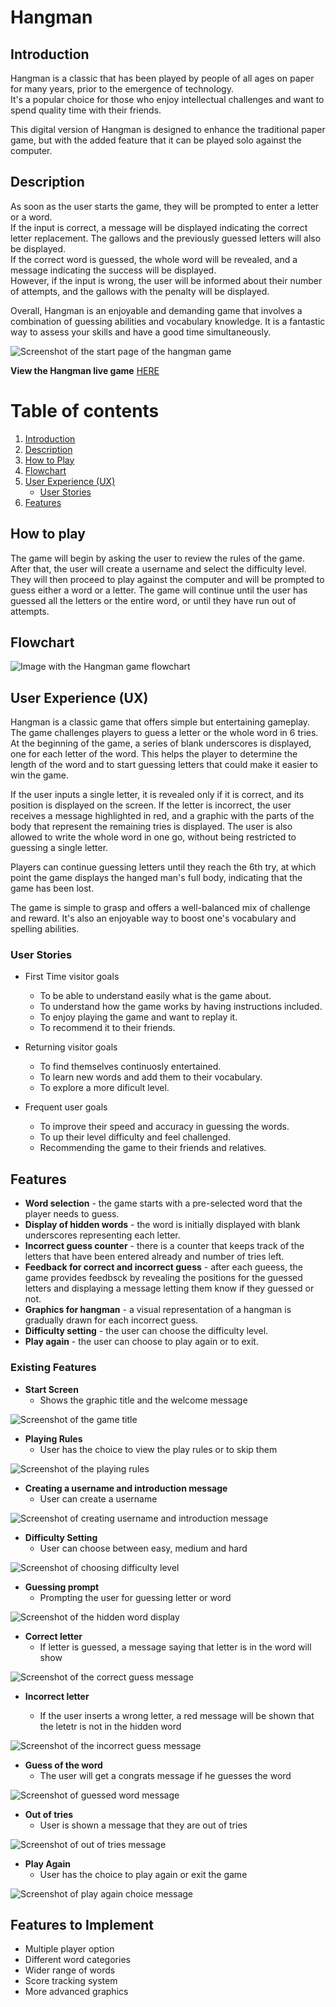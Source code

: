 # Hangman

## Introduction <a name="introduction"></a>

Hangman is a classic that has been played by people of all ages on paper for many years, prior to the emergence of technology. </br>
It's a popular choice for those who enjoy intellectual challenges and want to spend quality time with their friends. </br>

This digital version of Hangman is designed to enhance the traditional paper game, but with the added feature that it can be played solo against the computer.

## Description <a name="description"></a>
 
As soon as the user starts the game, they will be prompted to enter a letter or a word. </br>
If the input is correct, a message will be displayed indicating the correct letter replacement. The gallows and the previously guessed letters will also be displayed. </br>
If the correct word is guessed, the whole word will be revealed, and a message indicating the success will be displayed. </br>
However, if the input is wrong, the user will be informed about their number of attempts, and the gallows with the penalty will be displayed.

Overall, Hangman is an enjoyable and demanding game that involves a combination of guessing abilities and vocabulary knowledge. It is a fantastic way to assess your skills and have a good time simultaneously.

![Screenshot of the start page of the hangman game](/readme-screenshots/initialising-game-screenshot.png)

**View the Hangman live game** [HERE](https://hangman-monica-pp3-cfdaaa86683d.herokuapp.com/)

# Table of contents
1. [Introduction](#introduction)
2. [Description](#description)
3. [How to Play](#how-to-play)
4. [Flowchart](#flowchart)
5. [User Experience (UX)](#user-experience)
    - [User Stories](#user-stories)
6. [Features](#features)


## How to play <a name="how to play"></a>
The game will begin by asking the user to review the rules of the game. After that, the user will create a username and select the difficulty level. They will then proceed to play against the computer and will be prompted to guess either a word or a letter. The game will continue until the user has guessed all the letters or the entire word, or until they have run out of attempts.



## Flowchart <a name="flowchart"></a>


![Image with the Hangman game flowchart ](/readme-screenshots/hangman-game-flowchart.png)

## User Experience (UX) <a name="user experince"></a>

Hangman is a classic game that offers simple but entertaining gameplay. The game challenges players to guess a letter or the whole word in 6 tries. At the beginning of the game, a series of blank underscores is displayed, one for each letter of the word. This helps the player to determine the length of the word and to start guessing letters that could make it easier to win the game. 

If the user inputs a single letter, it is revealed only if it is correct, and its position is displayed on the screen. If the letter is incorrect, the user receives a message highlighted in red, and a graphic with the parts of the body that represent the remaining tries is displayed. The user is also allowed to write the whole word in one go, without being restricted to guessing a single letter.

Players can continue guessing letters until they reach the 6th try, at which point the game displays the hanged man's full body, indicating that the game has been lost.

The game is simple to grasp and offers a well-balanced mix of challenge and reward. It's also an enjoyable way to boost one's vocabulary and spelling abilities.

### User Stories <a name="user stories"></a>

* First Time visitor goals
    * To be able to understand easily what is the game about.
    * To understand how the game works by having instructions included.
    * To enjoy playing the game and want to replay it.
    * To recommend it to their friends.

* Returning visitor goals
    * To find themselves continuosly entertained.
    * To learn new words and add them to their vocabulary.
    * To explore a more dificult level. 

* Frequent user goals
    * To improve their speed and accuracy in guessing the words.
    * To up their level difficulty and feel challenged.
    * Recommending the game to their friends and relatives.
    
## Features <a name="features"></a>

* **Word selection** - the game starts with a pre-selected word that the player needs to guess.
* **Display of hidden words** - the word is initially displayed with blank underscores representing each letter.
* **Incorrect guess counter** - there is a counter that keeps track of the letters that have been entered already and number of tries left.
* **Feedback for correct and incorrect guess** - after each gueess, the game provides feedbsck by revealing the positions for the guessed letters and displaying a message letting them know if they guessed or not.
* **Graphics for hangman** - a visual representation of a hangman is gradually drawn for each incorrect guess. 
* **Difficulty setting** - the user can choose the difficulty level. 
* **Play again** - the user can choose to play again or to exit.

### Existing Features
* **Start Screen**
    * Shows the graphic title and the welcome message

![Screenshot of the game title](/readme-screenshots/intro-screen.png)

* **Playing Rules**
    * User has the choice to view the play rules or to skip them

![Screenshot of the playing rules](/readme-screenshots/game-rules.png)

* **Creating a username and introduction message**
    * User can create a username

![Screenshot of creating username and introduction message](/readme-screenshots/create-username.png)

* **Difficulty Setting**
    * User can choose between easy, medium and hard

![Screenshot of choosing difficulty level](/readme-screenshots/difficulty-choice.png)

* **Guessing prompt**
    * Prompting the user for guessing letter or word

![Screenshot of the hidden word display](/readme-screenshots/make-a-guess.png)

* **Correct letter**
    * If letter is guessed, a message saying that letter is in the word will show

![Screenshot of the correct guess message](/readme-screenshots/guessed-letter.png)

* **Incorrect letter**

    * If the user inserts a wrong letter, a red message will be shown that the letetr is not in the hidden word

![Screenshot of the incorrect guess message](/readme-screenshots/incorrect-guess.png)

* **Guess of the word**
    * The user will get a congrats message if he guesses the word

![Screenshot of guessed word message](/readme-screenshots/guessed-word.png)

* **Out of tries**
    * User is shown a message that they are out of tries

![Screenshot of out of tries message](/readme-screenshots/out-of-tries-1.png)

* **Play Again**
    * User has the choice to play again or exit the game

![Screenshot of play again choice message](/readme-screenshots/play-again.png)

## Features to Implement

* Multiple player option
* Different word categories
* Wider range of words
* Score tracking system
* More advanced graphics







